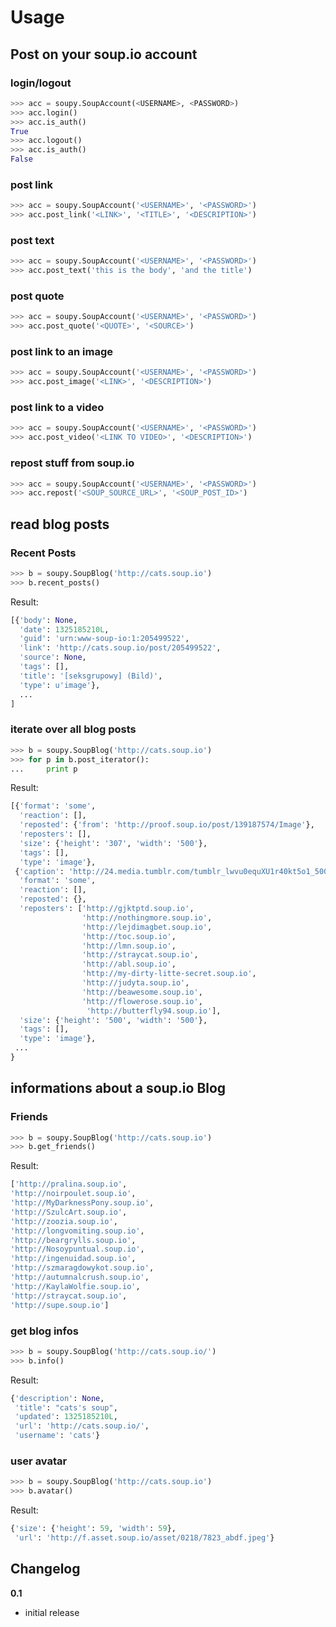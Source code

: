 Usage
=====

Post on your soup.io account
-------

### login/logout

```python
>>> acc = soupy.SoupAccount(<USERNAME>, <PASSWORD>)
>>> acc.login()
>>> acc.is_auth()
True
>>> acc.logout()
>>> acc.is_auth()
False
```

### post link

```python
>>> acc = soupy.SoupAccount('<USERNAME>', '<PASSWORD>')
>>> acc.post_link('<LINK>', '<TITLE>', '<DESCRIPTION>')
```
### post text

```python
>>> acc = soupy.SoupAccount('<USERNAME>', '<PASSWORD>')
>>> acc.post_text('this is the body', 'and the title')
```
### post quote

```python
>>> acc = soupy.SoupAccount('<USERNAME>', '<PASSWORD>')
>>> acc.post_quote('<QUOTE>', '<SOURCE>')
```
### post link to an image

```python
>>> acc = soupy.SoupAccount('<USERNAME>', '<PASSWORD>')
>>> acc.post_image('<LINK>', '<DESCRIPTION>')
```
### post link to a video

```python
>>> acc = soupy.SoupAccount('<USERNAME>', '<PASSWORD>')
>>> acc.post_video('<LINK TO VIDEO>', '<DESCRIPTION>')
```
### repost stuff from soup.io

```python
>>> acc = soupy.SoupAccount('<USERNAME>', '<PASSWORD>')
>>> acc.repost('<SOUP_SOURCE_URL>', '<SOUP_POST_ID>')
```
read blog posts
--------------

### Recent Posts

```python
>>> b = soupy.SoupBlog('http://cats.soup.io')
>>> b.recent_posts()
```

Result:

```python
[{'body': None,
  'date': 1325185210L,
  'guid': 'urn:www-soup-io:1:205499522',
  'link': 'http://cats.soup.io/post/205499522',
  'source': None,
  'tags': [],
  'title': '[seksgrupowy] (Bild)',
  'type': u'image'},
  ...
]
```
### iterate over all blog posts
```python
>>> b = soupy.SoupBlog('http://cats.soup.io')
>>> for p in b.post_iterator():
...     print p
```

Result:

```python
[{'format': 'some',
  'reaction': [],
  'reposted': {'from': 'http://proof.soup.io/post/139187574/Image'},
  'reposters': [],
  'size': {'height': '307', 'width': '500'},
  'tags': [],
  'type': 'image'},
 {'caption': 'http://24.media.tumblr.com/tumblr_lwvu0equXU1r40kt5o1_500.jpg',
  'format': 'some',
  'reaction': [],
  'reposted': {},
  'reposters': ['http://gjktptd.soup.io',
                'http://nothingmore.soup.io',
                'http://lejdimagbet.soup.io',
                'http://toc.soup.io',
                'http://lmn.soup.io',
                'http://straycat.soup.io',
                'http://abl.soup.io',
                'http://my-dirty-litte-secret.soup.io',
                'http://judyta.soup.io',
                'http://beawesome.soup.io',
                'http://flowerose.soup.io',
                 'http://butterfly94.soup.io'],
  'size': {'height': '500', 'width': '500'},
  'tags': [],
  'type': 'image'},
 ...
}
```

informations about a soup.io Blog
--------------

### Friends
```python
>>> b = soupy.SoupBlog('http://cats.soup.io')
>>> b.get_friends()
```
Result:

```python
['http://pralina.soup.io',
'http://noirpoulet.soup.io',
'http://MyDarknessPony.soup.io',
'http://SzulcArt.soup.io',
'http://zoozia.soup.io',
'http://longvomiting.soup.io',
'http://beargrylls.soup.io',
'http://Nosoypuntual.soup.io',
'http://ingenuidad.soup.io',
'http://szmaragdowykot.soup.io',
'http://autumnalcrush.soup.io',
'http://KaylaWolfie.soup.io',
'http://straycat.soup.io',
'http://supe.soup.io']
```
### get blog infos
```python
>>> b = soupy.SoupBlog('http://cats.soup.io/')
>>> b.info()
```
Result:

```python
{'description': None,
 'title': "cats's soup",
 'updated': 1325185210L,
 'url': 'http://cats.soup.io/',
 'username': 'cats'}
```
### user avatar
```python
>>> b = soupy.SoupBlog('http://cats.soup.io')
>>> b.avatar()
```
Result:

```python
{'size': {'height': 59, 'width': 59},
 'url': 'http://f.asset.soup.io/asset/0218/7823_abdf.jpeg'}
```

Changelog
---------

**0.1**
 - initial release
